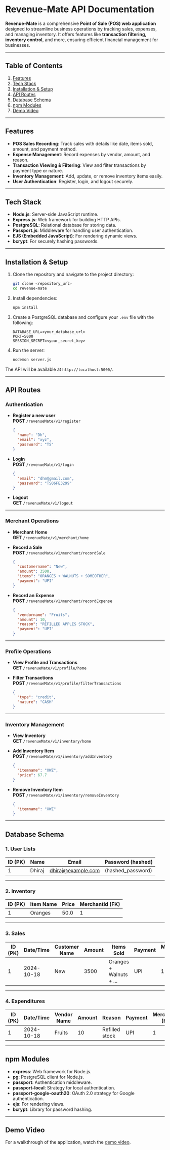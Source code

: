# Revenue-Mate API Documentation

**Revenue-Mate** is a comprehensive **Point of Sale (POS) web application** designed to streamline business operations by tracking sales, expenses, and managing inventory. It offers features like **transaction filtering, inventory control**, and more, ensuring efficient financial management for businesses.

---

## Table of Contents

1. [Features](#features)  
2. [Tech Stack](#tech-stack)  
3. [Installation & Setup](#installation--setup)  
4. [API Routes](#api-routes)  
5. [Database Schema](#database-schema)  
6. [npm Modules](#npm-modules)  
7. [Demo Video](#demo-video)

---

## Features

- **POS Sales Recording**: Track sales with details like date, items sold, amount, and payment method.
- **Expense Management**: Record expenses by vendor, amount, and reason.
- **Transaction Viewing & Filtering**: View and filter transactions by payment type or nature.
- **Inventory Management**: Add, update, or remove inventory items easily.
- **User Authentication**: Register, login, and logout securely.

---

## Tech Stack

- **Node.js**: Server-side JavaScript runtime.
- **Express.js**: Web framework for building HTTP APIs.
- **PostgreSQL**: Relational database for storing data.
- **Passport.js**: Middleware for handling user authentication.
- **EJS (Embedded JavaScript)**: For rendering dynamic views.
- **bcrypt**: For securely hashing passwords.

---

## Installation & Setup

1. Clone the repository and navigate to the project directory:
   ```bash
   git clone <repository_url>
   cd revenue-mate
   ```

2. Install dependencies:
   ```bash
   npm install
   ```

3. Create a PostgreSQL database and configure your `.env` file with the following:
   ```env
   DATABASE_URL=<your_database_url>
   PORT=5000
   SESSION_SECRET=<your_secret_key>
   ```

4. Run the server:
   ```bash
   nodemon server.js
   ```

The API will be available at `http://localhost:5000/`.

---

## API Routes

### **Authentication**
- **Register a new user**  
  **POST** `/revenueMate/v1/register`  
  ```json
  {
    "name": "Dh",
    "email": "xyz",
    "password": "TS"
  }
  ```

- **Login**  
  **POST** `/revenueMate/v1/login`  
  ```json
  {
    "email": "dhm@gmail.com",
    "password": "TS06FE3299"
  }
  ```

- **Logout**  
  **GET** `/revenueMate/v1/logout`

---

### **Merchant Operations**
- **Merchant Home**  
  **GET** `/revenueMate/v1/merchant/home`

- **Record a Sale**  
  **POST** `/revenueMate/v1/merchant/recordSale`  
  ```json
  {
    "customername": "New",
    "amount": 3500,
    "items": "ORANGES + WALNUTS + SOMEOTHER",
    "payment": "UPI"
  }
  ```

- **Record an Expense**  
  **POST** `/revenueMate/v1/merchant/recordExpense`  
  ```json
  {
    "vendorname": "Fruits",
    "amount": 10,
    "reason": "REFILLED APPLES STOCK",
    "payment": "UPI"
  }
  ```

---

### **Profile Operations**
- **View Profile and Transactions**  
  **GET** `/revenueMate/v1/profile/home`

- **Filter Transactions**  
  **POST** `/revenueMate/v1/profile/filterTransactions`  
  ```json
  {
    "type": "credit",
    "nature": "CASH"
  }
  ```

---

### **Inventory Management**
- **View Inventory**  
  **GET** `/revenueMate/v1/inventory/home`

- **Add Inventory Item**  
  **POST** `/revenueMate/v1/inventory/addInventory`  
  ```json
  {
    "itemname": "XWZ",
    "price": 67.7
  }
  ```

- **Remove Inventory Item**  
  **POST** `/revenueMate/v1/inventory/removeInventory`  
  ```json
  {
    "itemname": "XWZ"
  }
  ```

---

## Database Schema

### 1. **User Lists**
| ID (PK) | Name  | Email                | Password (hashed) |
|---------|-------|----------------------|--------------------|
| 1       | Dhiraj| dhiraj@example.com   | (hashed_password)  |

---

### 2. **Inventory**
| ID (PK) | Item Name | Price | MerchantId (FK) |
|---------|-----------|-------|----------------|
| 1       | Oranges   | 50.0  | 1              |

---

### 3. **Sales**
| ID (PK) | Date/Time | Customer Name | Amount | Items Sold              | Payment | MerchantId (FK) |
|---------|-----------|---------------|--------|-------------------------|---------|----------------|
| 1       | 2024-10-18| New           | 3500   | Oranges + Walnuts + ...| UPI     | 1              |

---

### 4. **Expenditures**
| ID (PK) | Date/Time | Vendor Name | Amount | Reason             | Payment | MerchantId (FK) |
|---------|-----------|-------------|--------|--------------------|---------|----------------|
| 1       | 2024-10-18| Fruits      | 10     | Refilled stock     | UPI     | 1              |

---

## npm Modules

- **express**: Web framework for Node.js.
- **pg**: PostgreSQL client for Node.js.
- **passport**: Authentication middleware.
- **passport-local**: Strategy for local authentication.
- **passport-google-oauth20**: OAuth 2.0 strategy for Google authentication.
- **ejs**: For rendering views.
- **bcrypt**: Library for password hashing.

---

## Demo Video

For a walkthrough of the application, watch the [demo video](https://drive.google.com/file/d/1VL3UI73Mzj3tr1CUhCnOFSn9oAvicprx/view?usp=sharing).
